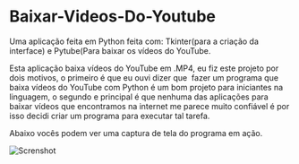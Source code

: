 # Baixar-Videos-Do-Youtube



Uma aplicação feita em Python feita com: Tkinter(para a criação da interface) e Pytube(Para baixar os vídeos do YouTube.

Esta aplicação baixa vídeos do YouTube em .MP4, eu fiz este projeto por dois motivos, o primeiro é que eu ouvi dizer que  fazer um programa que baixa vídeos do YouTube com Python é um bom projeto para iniciantes na linguagem, o segundo e principal é que nenhuma das aplicações para baixar vídeos que encontramos na internet me parece muito confiável é por isso decidi criar um programa para executar tal tarefa.

Abaixo vocês podem ver uma captura de tela do programa em ação.

![Screnshot](https://github.com/Matheus-dev58/Baixar-Videos-Do-Youtube/blob/main/imgGit/Baixar.png)
